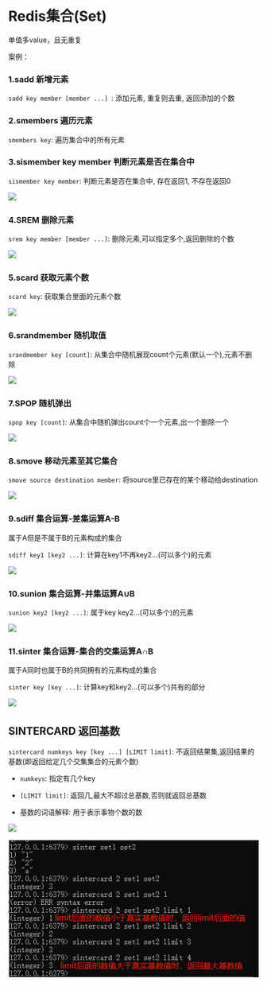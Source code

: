 # Redis集合(Set)

单值多value，且无重复

案例：

### 1.sadd 新增元素

`sadd key member [member ...] `: 添加元素, 重复则去重, 返回添加的个数

### 2.smembers 遍历元素

`smembers key`: 遍历集合中的所有元素

### 3.sismember key member 判断元素是否在集合中

`sismember key member`: 判断元素是否在集合中, 存在返回1, 不存在返回0

![](images/40.set命令.png)

### 4.SREM 删除元素

`srem key member [member ...]`: 删除元素,可以指定多个,返回删除的个数

![](images/41.set-srem.png)

### 5.scard 获取元素个数

`scard key`: 获取集合里面的元素个数


![](images/42.set-scard.png)

### 6.srandmember 随机取值

`srandmember key [count]`: 从集合中随机展现count个元素(默认一个),元素不删除

![](images/43.set-srandmember.png)

### 7.SPOP 随机弹出

`spop key [count]`: 从集合中随机弹出count个一个元素,出一个删除一个

![](images/44.set-spop.png)

### 8.smove 移动元素至其它集合

`smove source destination member`: 将source里已存在的某个移动给destination

![](images/45.set-smove.png)

### 9.sdiff 集合运算-差集运算A-B

属于A但是不属于B的元素构成的集合

`sdiff key1 [key2 ...]`: 计算在key1不再key2...(可以多个)的元素

![](images/46.set-sdiff.png)

### 10.sunion 集合运算-并集运算A∪B

`sunion key2 [key2 ...]`: 属于key key2...(可以多个)的元素

![](images/47.set-sunion.png)


### 11.sinter 集合运算-集合的交集运算A∩B

属于A同时也属于B的共同拥有的元素构成的集合

`sinter key [key ...]`: 计算key和key2...(可以多个)共有的部分

![](images/48.set-sinter.png)

## SINTERCARD 返回基数

`sintercard numkeys key [key ...] [LIMIT limit]`: 不返回结果集,返回结果的基数(即返回给定几个交集集合的元素个数)

- `numkeys`: 指定有几个key
- `[LIMIT limit]`: 返回几,最大不超过总基数,否则就返回总基数

- 基数的词语解释: 用于表示事物个数的数

![](images/49.set-sintercadr.png)

![](images/50.set-sintercard-limit.png)



